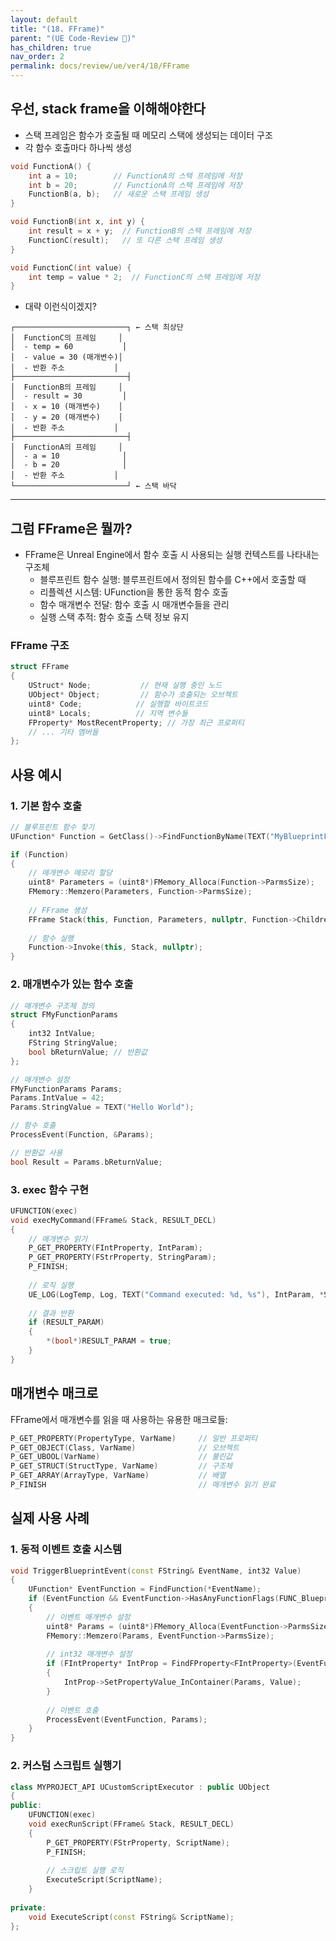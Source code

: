 ```yaml
---
layout: default
title: "(18. FFrame)"
parent: "(UE Code-Review 🤖)"
has_children: true
nav_order: 2
permalink: docs/review/ue/ver4/18/FFrame
---
```


## 우선, stack frame을 이해해야한다

* 스택 프레임은 함수가 호출될 때 메모리 스택에 생성되는 데이터 구조
* 각 함수 호출마다 하나씩 생성

```cpp
void FunctionA() {
    int a = 10;        // FunctionA의 스택 프레임에 저장
    int b = 20;        // FunctionA의 스택 프레임에 저장
    FunctionB(a, b);   // 새로운 스택 프레임 생성
}

void FunctionB(int x, int y) {
    int result = x + y;  // FunctionB의 스택 프레임에 저장
    FunctionC(result);   // 또 다른 스택 프레임 생성
}

void FunctionC(int value) {
    int temp = value * 2;  // FunctionC의 스택 프레임에 저장
}
```

* 대략 이런식이겠지?

```
┌─────────────────────────┐ ← 스택 최상단
│  FunctionC의 프레임     │
│  - temp = 60           │
│  - value = 30 (매개변수)│
│  - 반환 주소           │
├─────────────────────────┤
│  FunctionB의 프레임     │
│  - result = 30         │
│  - x = 10 (매개변수)    │
│  - y = 20 (매개변수)    │
│  - 반환 주소           │
├─────────────────────────┤
│  FunctionA의 프레임     │
│  - a = 10              │
│  - b = 20              │
│  - 반환 주소           │
└─────────────────────────┘ ← 스택 바닥
```

---

## 그럼 FFrame은 뭘까?

* FFrame은 Unreal Engine에서 함수 호출 시 사용되는 실행 컨텍스트를 나타내는 구조체
    * 블루프린트 함수 실행: 블루프린트에서 정의된 함수를 C++에서 호출할 때
    * 리플렉션 시스템: UFunction을 통한 동적 함수 호출
    * 함수 매개변수 전달: 함수 호출 시 매개변수들을 관리
    * 실행 스택 추적: 함수 호출 스택 정보 유지


### FFrame 구조

```cpp
struct FFrame
{
    UStruct* Node;           // 현재 실행 중인 노드
    UObject* Object;         // 함수가 호출되는 오브젝트
    uint8* Code;            // 실행할 바이트코드
    uint8* Locals;          // 지역 변수들
    FProperty* MostRecentProperty; // 가장 최근 프로퍼티
    // ... 기타 멤버들
};
```

## 사용 예시

### 1. 기본 함수 호출

```cpp
// 블루프린트 함수 찾기
UFunction* Function = GetClass()->FindFunctionByName(TEXT("MyBlueprintFunction"));

if (Function)
{
    // 매개변수 메모리 할당
    uint8* Parameters = (uint8*)FMemory_Alloca(Function->ParmsSize);
    FMemory::Memzero(Parameters, Function->ParmsSize);
    
    // FFrame 생성
    FFrame Stack(this, Function, Parameters, nullptr, Function->Children);
    
    // 함수 실행
    Function->Invoke(this, Stack, nullptr);
}
```

### 2. 매개변수가 있는 함수 호출

```cpp
// 매개변수 구조체 정의
struct FMyFunctionParams
{
    int32 IntValue;
    FString StringValue;
    bool bReturnValue; // 반환값
};

// 매개변수 설정
FMyFunctionParams Params;
Params.IntValue = 42;
Params.StringValue = TEXT("Hello World");

// 함수 호출
ProcessEvent(Function, &Params);

// 반환값 사용
bool Result = Params.bReturnValue;
```

### 3. exec 함수 구현

```cpp
UFUNCTION(exec)
void execMyCommand(FFrame& Stack, RESULT_DECL)
{
    // 매개변수 읽기
    P_GET_PROPERTY(FIntProperty, IntParam);
    P_GET_PROPERTY(FStrProperty, StringParam);
    P_FINISH;
    
    // 로직 실행
    UE_LOG(LogTemp, Log, TEXT("Command executed: %d, %s"), IntParam, *StringParam);
    
    // 결과 반환
    if (RESULT_PARAM)
    {
        *(bool*)RESULT_PARAM = true;
    }
}
```

## 매개변수 매크로

FFrame에서 매개변수를 읽을 때 사용하는 유용한 매크로들:

```cpp
P_GET_PROPERTY(PropertyType, VarName)     // 일반 프로퍼티
P_GET_OBJECT(Class, VarName)              // 오브젝트
P_GET_UBOOL(VarName)                      // 불린값
P_GET_STRUCT(StructType, VarName)         // 구조체
P_GET_ARRAY(ArrayType, VarName)           // 배열
P_FINISH                                  // 매개변수 읽기 완료
```

## 실제 사용 사례

### 1. 동적 이벤트 호출 시스템

```cpp
void TriggerBlueprintEvent(const FString& EventName, int32 Value)
{
    UFunction* EventFunction = FindFunction(*EventName);
    if (EventFunction && EventFunction->HasAnyFunctionFlags(FUNC_BlueprintEvent))
    {
        // 이벤트 매개변수 설정
        uint8* Params = (uint8*)FMemory_Alloca(EventFunction->ParmsSize);
        FMemory::Memzero(Params, EventFunction->ParmsSize);
        
        // int32 매개변수 설정
        if (FIntProperty* IntProp = FindFProperty<FIntProperty>(EventFunction, TEXT("Value")))
        {
            IntProp->SetPropertyValue_InContainer(Params, Value);
        }
        
        // 이벤트 호출
        ProcessEvent(EventFunction, Params);
    }
}
```

### 2. 커스텀 스크립트 실행기

```cpp
class MYPROJECT_API UCustomScriptExecutor : public UObject
{
public:
    UFUNCTION(exec)
    void execRunScript(FFrame& Stack, RESULT_DECL)
    {
        P_GET_PROPERTY(FStrProperty, ScriptName);
        P_FINISH;
        
        // 스크립트 실행 로직
        ExecuteScript(ScriptName);
    }
    
private:
    void ExecuteScript(const FString& ScriptName);
};
```

